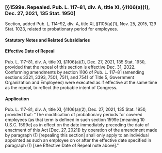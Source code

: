 ### [§1599e. Repealed. Pub. L. 117–81, div. A, title XI, §1106(a)(1), Dec. 27, 2021, 135 Stat. 1950] ###

Section, added Pub. L. 114–92, div. A, title XI, §1105(a)(1), Nov. 25, 2015, 129 Stat. 1023, related to probationary period for employees.

#### **Statutory Notes and Related Subsidiaries** ####

#### Effective Date of Repeal ####

Pub. L. 117–81, div. A, title XI, §1106(a)(1), Dec. 27, 2021, 135 Stat. 1950, provided that the repeal of this section is effective Dec. 31, 2022. Conforming amendments by section 1106 of Pub. L. 117–81 (amending sections 3321, 3393, 7501, 7511, and 7541 of Title 5, Government Organization and Employees) were executed as if effective at the same time as the repeal, to reflect the probable intent of Congress.

#### Application ####

Pub. L. 117–81, div. A, title XI, §1106(a)(2), Dec. 27, 2021, 135 Stat. 1950, provided that: "The modification of probationary periods for covered employees (as that term is defined in such section 1599e [meaning 10 U.S.C. 1599e] as in effect on the date immediately preceding the date of enactment of this Act [Dec. 27, 2021]) by operation of the amendment made by paragraph (1) [repealing this section] shall only apply to an individual appointed as such an employee on or after the effective date specified in paragraph (1) [see Effective Date of Repeal note above]."